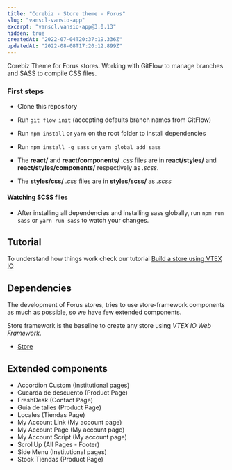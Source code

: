 ```yaml
---
title: "Corebiz - Store theme - Forus"
slug: "vanscl-vansio-app"
excerpt: "vanscl.vansio-app@3.0.13"
hidden: true
createdAt: "2022-07-04T20:37:19.336Z"
updatedAt: "2022-08-08T17:20:12.899Z"
---
```

Corebiz Theme for Forus stores.
Working with GitFlow to manage branches and SASS to compile CSS files.

### First steps

- Clone this repository
- Run `git flow init` (accepting defaults branch names from GitFlow)
- Run `npm install` or `yarn` on the root folder to install dependencies
- Run `npm install -g sass` or `yarn global add sass`

- The **react/** and **react/components/** _.css_ files are in **react/styles/** and **react/styles/components/** respectively as _.scss_.
- The **styles/css/** _.css_ files are in **styles/scss/** as _.scss_

#### Watching SCSS files

- After installing all dependencies and installing sass globally, run `npm run sass` or `yarn run sass` to watch your changes.

## Tutorial

To understand how things work check our tutorial [Build a store using VTEX IO](https://vtex.io/docs/getting-started/build-stores-with-vtex-io/1)

## Dependencies

The development of Forus stores, tries to use store-framework components as much as possible, so we have few extended components.

Store framework is the baseline to create any store using _VTEX IO Web Framework_.

- [Store](https://github.com/vtex-apps/store/blob/master/README.md)

## Extended components

- Accordion Custom (Institutional pages)
- Cucarda de descuento (Product Page)
- FreshDesk (Contact Page)
- Guia de talles (Product Page)
- Locales (Tiendas Page)
- My Account Link (My account page)
- My Account Page (My account page)
- My Account Script (My account page)
- ScrollUp (All Pages - Footer)
- Side Menu (Institutional pages)
- Stock Tiendas (Product Page)
